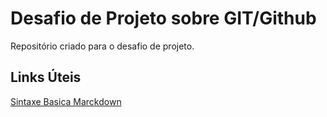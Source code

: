 # Desafio de Projeto sobre GIT/Github
Repositório criado para o desafio de projeto.


## Links Úteis
[Sintaxe Basica Marckdown](https://www.markdownguide.org/basic-syntax/)
